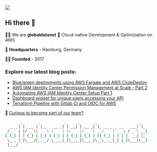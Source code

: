 <img src='https://github.com/globaldatanet/.github/raw/main/profile/logo.png'/>

## Hi there 👋

🙋‍♀️ We are **globaldatanet** 💜 Cloud-native Development & Optimization on AWS

🌈 **Headquarters** - Hamburg, Germany

👩‍💻 **Founded** - 2017

### Explore our latest blog posts:

<!--START_SECTION:techblog-->
* [Blue&#x2F;green deployments using AWS Fargate and AWS CodeDeploy](https:&#x2F;&#x2F;globaldatanet.com&#x2F;tech-blog&#x2F;blue&#x2F;green-deployments-using-aws-fargate-and-aws-codedeploy)
* [AWS IAM Identity Center Permission Management at Scale - Part 2](https:&#x2F;&#x2F;globaldatanet.com&#x2F;tech-blog&#x2F;aws-iam-identity-center-permission-management-at-scale---part-2)
* [Automating AWS IAM Identity Center Setup Part 1](https:&#x2F;&#x2F;globaldatanet.com&#x2F;tech-blog&#x2F;automating-aws-iam-identity-center-setup-part-1)
* [Dashboard widget for unique users accessing your API](https:&#x2F;&#x2F;globaldatanet.com&#x2F;tech-blog&#x2F;dashboard-widget-for-unique-users-accessing-your-api)
* [Terraform Pipeline with Gitlab CI and OIDC for AWS](https:&#x2F;&#x2F;globaldatanet.com&#x2F;tech-blog&#x2F;terraform-pipeline-with-gitlab-ci-and-oidc-for-aws)
<!--END_SECTION:techblog-->

👾 [Curious to become part of our team?](https://globaldatanet.com/careers)

```bash
       _       _           _     _       _                   _   
  __ _| | ___ | |__   __ _| | __| | __ _| |_ __ _ _ __   ___| |_ 
 / _` | |/ _ \| '_ \ / _` | |/ _` |/ _` | __/ _` | '_ \ / _ \ __|
| (_| | | (_) | |_) | (_| | | (_| | (_| | || (_| | | | |  __/ |_ 
 \__, |_|\___/|_.__/ \__,_|_|\__,_|\__,_|\__\__,_|_| |_|\___|\__|
 |___/                                                           

```
